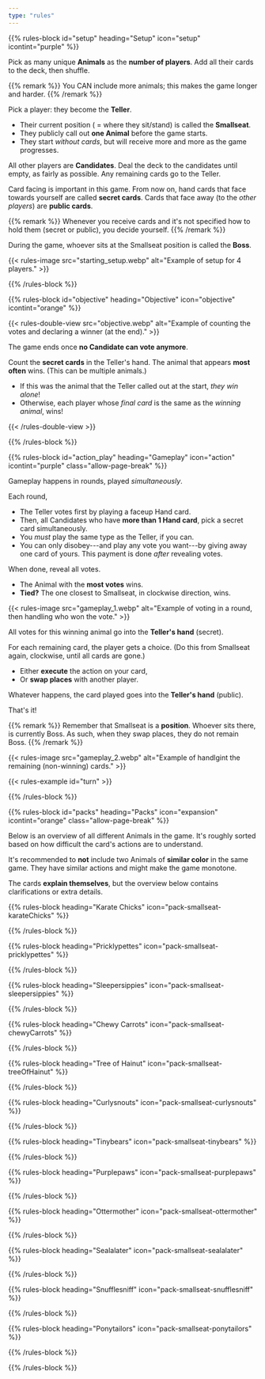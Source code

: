 ```yaml
---
type: "rules"
---
```


{{% rules-block id="setup" heading="Setup" icon="setup" icontint="purple" %}}

Pick as many unique **Animals** as the **number of players**. Add all their cards to the deck, then shuffle.

{{% remark %}}
You CAN include more animals; this makes the game longer and harder.
{{% /remark %}}

Pick a player: they become the **Teller**. 

* Their current position ( = where they sit/stand) is called the **Smallseat**.
* They publicly call out **one Animal** before the game starts. 
* They start _without cards_, but will receive more and more as the game progresses.

All other players are **Candidates**. Deal the deck to the candidates until empty, as fairly as possible. Any remaining cards go to the Teller.

Card facing is important in this game. From now on, hand cards that face towards yourself are called **secret cards**. Cards that face away (to the _other players_) are **public cards**. 

{{% remark %}}
Whenever you receive cards and it's not specified how to hold them (secret or public), you decide yourself.
{{% /remark %}}

During the game, whoever sits at the Smallseat position is called the **Boss**.

{{< rules-image src="starting_setup.webp" alt="Example of setup for 4 players." >}}

{{% /rules-block %}}

{{% rules-block id="objective" heading="Objective" icon="objective" icontint="orange" %}}

{{< rules-double-view src="objective.webp" alt="Example of counting the votes and declaring a winner (at the end)." >}}

The game ends once **no Candidate can vote anymore**.

Count the **secret cards** in the Teller's hand. The animal that appears **most often** wins. (This can be multiple animals.)

* If this was the animal that the Teller called out at the start, _they win alone_!
* Otherwise, each player whose _final card_ is the same as the _winning animal_, wins!

{{< /rules-double-view >}}

{{% /rules-block %}}

{{% rules-block id="action_play" heading="Gameplay" icon="action" icontint="purple" class="allow-page-break" %}}

Gameplay happens in rounds, played _simultaneously_. 

Each round,

* The Teller votes first by playing a faceup Hand card.
* Then, all Candidates who have **more than 1 Hand card**, pick a secret card simultaneously.
* You _must_ play the same type as the Teller, if you can.
* You can only disobey---and play any vote you want---by giving away one card of yours. This payment is done _after_ revealing votes.

When done, reveal all votes.
* The Animal with the **most votes** wins.
* **Tied?** The one closest to Smallseat, in clockwise direction, wins.

{{< rules-image src="gameplay_1.webp" alt="Example of voting in a round, then handling who won the vote." >}}

All votes for this winning animal go into the **Teller's hand** (secret).

For each remaining card, the player gets a choice. (Do this from Smallseat again, clockwise, until all cards are gone.)

* Either **execute** the action on your card,
* Or **swap places** with another player.

Whatever happens, the card played goes into the **Teller's hand** (public).

That's it!

{{% remark %}}
Remember that Smallseat is a **position**. Whoever sits there, is currently Boss. As such, when they swap places, they do not remain Boss.
{{% /remark %}}

{{< rules-image src="gameplay_2.webp" alt="Example of handlgint the remaining (non-winning) cards." >}}

{{< rules-example id="turn" >}}

{{% /rules-block %}}

{{% rules-block id="packs" heading="Packs" icon="expansion" icontint="orange" class="allow-page-break" %}}

Below is an overview of all different Animals in the game. It's roughly sorted based on how difficult the card's actions are to understand.

It's recommended to **not** include two Animals of **similar color** in the same game. They have similar actions and might make the game monotone.

The cards **explain themselves**, but the overview below contains clarifications or extra details.

{{% rules-block heading="Karate Chicks" icon="pack-smallseat-karateChicks" %}}

<div class="prince-info" data-prince="karateChicks"></div>

{{% /rules-block %}}

{{% rules-block heading="Pricklypettes" icon="pack-smallseat-pricklypettes" %}}

<div class="prince-info" data-prince="pricklypettes"></div>

{{% /rules-block %}}

{{% rules-block heading="Sleepersippies" icon="pack-smallseat-sleepersippies" %}}

<div class="prince-info" data-prince="sleepersippies"></div>

{{% /rules-block %}}

{{% rules-block heading="Chewy Carrots" icon="pack-smallseat-chewyCarrots" %}}

<div class="prince-info" data-prince="chewyCarrots"></div>

{{% /rules-block %}}

{{% rules-block heading="Tree of Hainut" icon="pack-smallseat-treeOfHainut" %}}

<div class="prince-info" data-prince="treeOfHainut"></div>

{{% /rules-block %}}

{{% rules-block heading="Curlysnouts" icon="pack-smallseat-curlysnouts" %}}

<div class="prince-info" data-prince="curlysnouts"></div>

{{% /rules-block %}}

{{% rules-block heading="Tinybears" icon="pack-smallseat-tinybears" %}}

<div class="prince-info" data-prince="tinybears"></div>

{{% /rules-block %}}

{{% rules-block heading="Purplepaws" icon="pack-smallseat-purplepaws" %}}

<div class="prince-info" data-prince="purplepaws"></div>

{{% /rules-block %}}

{{% rules-block heading="Ottermother" icon="pack-smallseat-ottermother" %}}

<div class="prince-info" data-prince="ottermother"></div>

{{% /rules-block %}}

{{% rules-block heading="Sealalater" icon="pack-smallseat-sealalater" %}}

<div class="prince-info" data-prince="sealalater"></div>

{{% /rules-block %}}

{{% rules-block heading="Snufflesniff" icon="pack-smallseat-snufflesniff" %}}

<div class="prince-info" data-prince="snufflesniff"></div>

{{% /rules-block %}}

{{% rules-block heading="Ponytailors" icon="pack-smallseat-ponytailors" %}}

<div class="prince-info" data-prince="ponytailors"></div>

{{% /rules-block %}}

{{% /rules-block %}}